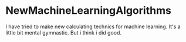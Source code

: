 # NewMachineLearningAlgorithms
I have tried to make new calculating technics for machine learning. It's a little bit mental gymnastic. But i think i did good.  
